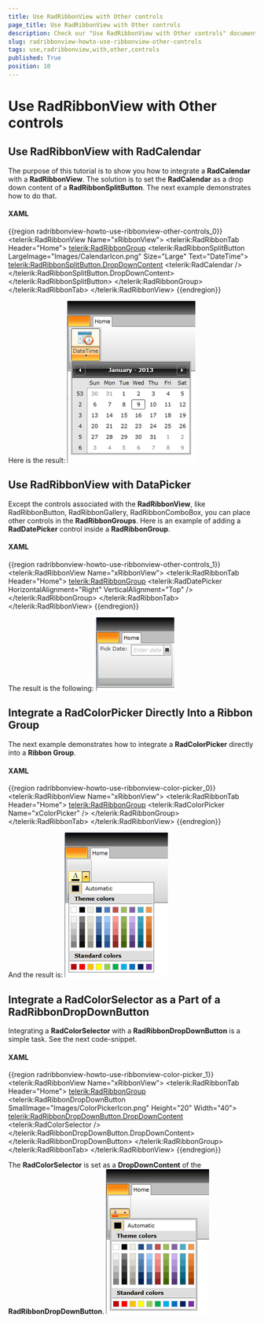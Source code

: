 ```yaml
---
title: Use RadRibbonView with Other controls
page_title: Use RadRibbonView with Other controls
description: Check our "Use RadRibbonView with Other controls" documentation article for the RadRibbonView WPF control.
slug: radribbonview-howto-use-ribbonview-other-controls
tags: use,radribbonview,with,other,controls
published: True
position: 10
---
```


# Use RadRibbonView with Other controls

## Use RadRibbonView with RadCalendar	  

The purpose of this tutorial is to show you how to integrate a __RadCalendar__ with a __RadRibbonView__. The solution is to set the __RadCalendar__ as a drop down content of a __RadRibbonSplitButton__. The next example demonstrates how to do that.		

#### __XAML__
{{region radribbonview-howto-use-ribbonview-other-controls_0}}
	<telerik:RadRibbonView Name="xRibbonView">
		<telerik:RadRibbonTab Header="Home">
			<telerik:RadRibbonGroup>
				<telerik:RadRibbonSplitButton LargeImage="Images/CalendarIcon.png"
						                        Size="Large"
						                        Text="DateTime">
					<telerik:RadRibbonSplitButton.DropDownContent>
						<telerik:RadCalendar />
					</telerik:RadRibbonSplitButton.DropDownContent>
				</telerik:RadRibbonSplitButton>
			</telerik:RadRibbonGroup>
		</telerik:RadRibbonTab>
	</telerik:RadRibbonView>
{{endregion}}

Here is the result:
![Rad Ribbon View How To Use Rad Calendar 01](images/RadRibbonView_HowTo_Use_RadCalendar_01.png)

## Use RadRibbonView with DataPicker	  

Except the controls associated with the __RadRibbonView__, like RadRibbonButton, RadRibbonGallery, RadRibbonComboBox, you can place other controls in the __RadRibbonGroups__. Here is an example of adding a __RadDatePicker__ control inside a __RadRibbonGroup__.		

#### __XAML__
{{region radribbonview-howto-use-ribbonview-other-controls_1}}
	<telerik:RadRibbonView Name="xRibbonView">
		<telerik:RadRibbonTab Header="Home">
			<telerik:RadRibbonGroup>
				<TextBlock Text="Pick Date: " />
				<telerik:RadDatePicker HorizontalAlignment="Right" VerticalAlignment="Top" />
			</telerik:RadRibbonGroup>
		</telerik:RadRibbonTab>
	</telerik:RadRibbonView>
{{endregion}}

The result is the following:
![Rad Ribbon View How To Use Rad Calendar 02](images/RadRibbonView_HowTo_Use_RadCalendar_02.png)

## Integrate a RadColorPicker Directly Into a Ribbon Group	  

The next example demonstrates how to integrate a __RadColorPicker__ directly into a __Ribbon Group__.		

#### __XAML__
{{region radribbonview-howto-use-ribbonview-color-picker_0}}
	<telerik:RadRibbonView Name="xRibbonView">
		<telerik:RadRibbonTab Header="Home">
			<telerik:RadRibbonGroup>
				<telerik:RadColorPicker Name="xColorPicker" />
			</telerik:RadRibbonGroup>
		</telerik:RadRibbonTab>
	</telerik:RadRibbonView>
{{endregion}}

And the result is:
![Rad Ribbon View How To Use Color Picker 01](images/RadRibbonView_HowTo_Use_ColorPicker_01.png)

## Integrate a RadColorSelector as a Part of a RadRibbonDropDownButton	  

Integrating a __RadColorSelector__ with a __RadRibbonDropDownButton__ is a simple task. See the next code-snippet.		

#### __XAML__
{{region radribbonview-howto-use-ribbonview-color-picker_1}}
	<telerik:RadRibbonView Name="xRibbonView">
		<telerik:RadRibbonTab Header="Home">
			<telerik:RadRibbonGroup>
				<telerik:RadRibbonDropDownButton SmallImage="Images/ColorPickerIcon.png" Height="20" Width="40">
					<telerik:RadRibbonDropDownButton.DropDownContent>
						<telerik:RadColorSelector />
					</telerik:RadRibbonDropDownButton.DropDownContent>
				</telerik:RadRibbonDropDownButton>
			</telerik:RadRibbonGroup>
		</telerik:RadRibbonTab>
	</telerik:RadRibbonView>
{{endregion}}

The __RadColorSelector__ is set as a __DropDownContent__ of the __RadRibbonDropDownButton__.
![Rad Ribbon View How To Use Color Picker 02](images/RadRibbonView_HowTo_Use_ColorPicker_02.png)